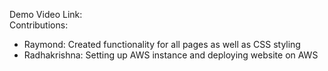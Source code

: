 Demo Video Link:
<br />
Contributions:
- Raymond: Created functionality for all pages as well as CSS styling
- Radhakrishna: Setting up AWS instance and deploying website on AWS
